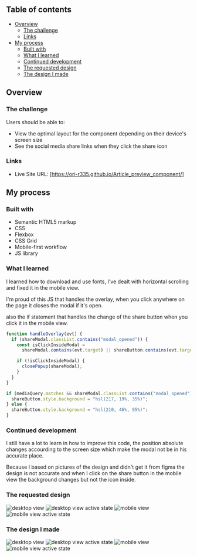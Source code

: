## Table of contents

- [Overview](#overview)
  - [The challenge](#the-challenge)
  - [Links](#links)
- [My process](#my-process)
  - [Built with](#built-with)
  - [What I learned](#what-i-learned)
  - [Continued development](#continued-development)
  - [The requested design](#The-requested-design)
  - [The design I made](#The-design-I-made)

## Overview

### The challenge

Users should be able to:

- View the optimal layout for the component depending on their device's screen size
- See the social media share links when they click the share icon

### Links

- Live Site URL: [https://ori-r335.github.io/Article_preview_component/]

## My process

### Built with

- Semantic HTML5 markup
- CSS
- Flexbox
- CSS Grid
- Mobile-first workflow
- JS library

### What I learned

I learned how to download and use fonts, I've dealt with horizontal scrolling and fixed it in the mobile view.

I'm proud of this JS that handles the overlay, when you click anywhere on the page it closes the modal if it's open.

also the if statement that handles the change of the share button when you click it in the mobile view.

```js
function handleOverlay(evt) {
  if (shareModal.classList.contains("modal_opened")) {
    const isClickInsideModal =
      shareModal.contains(evt.target) || shareButton.contains(evt.target);

    if (!isClickInsideModal) {
      closePopup(shareModal);
    }
  }
}

if (mediaQuery.matches && shareModal.classList.contains("modal_opened")) {
  shareButton.style.background = "hsl(217, 19%, 35%)";
} else {
  shareButton.style.background = "hsl(210, 46%, 95%)";
}
```

### Continued development

I still have a lot to learn in how to improve this code, the position absolute changes accourding to the screen size which make the modal not be in his accurate place.

Because I based on pictures of the design and didn't get it from figma the design is not accurate and when I click on the share button in the mobile view the background changes but not the icon inside.

### The requested design

![desktop view](./design/desktop-design.jpg)
![desktop view active state](./design/desktop-active-state.jpg)
![mobile view](./design/mobile-design.jpg)
![mobile view active state](./design/mobile-active-state.jpg)

### The design I made

![desktop view](./design%20of%20my%20code/1440%20px%20-%20my%20code%20no%20modal.png)
![desktop view active state](./design%20of%20my%20code/1440%20px%20-%20my%20code.png)
![mobile view](./design%20of%20my%20code/375px%20-%20my%20code%20no%20modal.png)
![mobile view active state](./design%20of%20my%20code/375px%20-%20my%20code.png)
